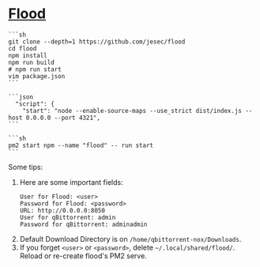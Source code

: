 # [Flood](https://github.com/jesec/flood)

````{tab} From source
```sh
git clone --depth=1 https://github.com/jesec/flood
cd flood
npm install
npm run build
# npm run start
vim package.json
```

```json
  "script": {
    "start": "node --enable-source-maps --use_strict dist/index.js --host 0.0.0.0 --port 4321",
```

```sh
pm2 start npm --name "flood" -- run start
```
````

Some tips:

1. Here are some important fields:
	```
	User for Flood: <user>
	Password for Flood: <password>
	URL: http://0.0.0.0:8050
	User for qBittorrent: admin
	Password for qBittorrent: adminadmin
	```
2. Default Download Directory is on `/home/qbittorrent-nox/Downloads`.
3. If you forget `<user>` or `<password>`, delete `~/.local/shared/flood/`. Reload or re-create flood's PM2 serve.